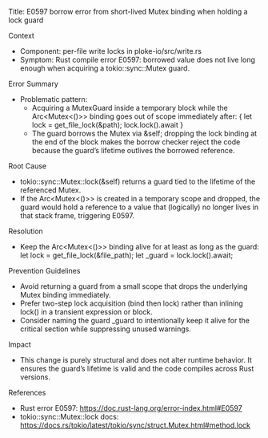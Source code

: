 Title: E0597 borrow error from short-lived Mutex binding when holding a lock guard

Context
- Component: per-file write locks in ploke-io/src/write.rs
- Symptom: Rust compile error E0597: borrowed value does not live long enough when acquiring a tokio::sync::Mutex guard.

Error Summary
- Problematic pattern:
  - Acquiring a MutexGuard inside a temporary block while the Arc<Mutex<()>> binding goes out of scope immediately after:
    {
        let lock = get_file_lock(&path);
        lock.lock().await
    }
  - The guard borrows the Mutex via &self; dropping the lock binding at the end of the block makes the borrow checker reject the code because the guard’s lifetime outlives the borrowed reference.

Root Cause
- tokio::sync::Mutex::lock(&self) returns a guard tied to the lifetime of the referenced Mutex.
- If the Arc<Mutex<()>> is created in a temporary scope and dropped, the guard would hold a reference to a value that (logically) no longer lives in that stack frame, triggering E0597.

Resolution
- Keep the Arc<Mutex<()>> binding alive for at least as long as the guard:
    let lock = get_file_lock(&file_path);
    let _guard = lock.lock().await;

Prevention Guidelines
- Avoid returning a guard from a small scope that drops the underlying Mutex binding immediately.
- Prefer two-step lock acquisition (bind then lock) rather than inlining lock() in a transient expression or block.
- Consider naming the guard _guard to intentionally keep it alive for the critical section while suppressing unused warnings.

Impact
- This change is purely structural and does not alter runtime behavior. It ensures the guard’s lifetime is valid and the code compiles across Rust versions.

References
- Rust error E0597: https://doc.rust-lang.org/error-index.html#E0597
- tokio::sync::Mutex::lock docs: https://docs.rs/tokio/latest/tokio/sync/struct.Mutex.html#method.lock
